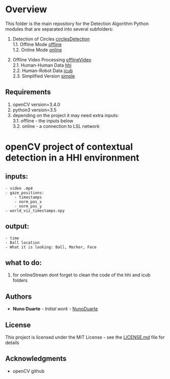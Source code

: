 # Overview

This folder is the main repository for the Detection Algorithm Python modules that are separated into several subfolders:
1. Detection of Circles [circlesDetection](https://github.com/NunoDuarte/openCVdevelop/tree/master/python/detectionAlgorithm/circlesDetection) 
<br /> 1.1. Offline Mode [offline](https://github.com/NunoDuarte/openCVdevelop/tree/master/python/detectionAlgorithm/circlesDetection/offline)
<br /> 1.2. Online Mode [online](https://github.com/NunoDuarte/openCVdevelop/tree/master/python/detectionAlgorithm/circlesDetection/online)

2. Offline Video Processing [offlineVideo](https://github.com/NunoDuarte/openCVdevelop/tree/master/python/detectionAlgorithm/offlineVideo)
<br /> 2.1. Human-Human Data [hhi](https://github.com/NunoDuarte/openCVdevelop/tree/master/python/detectionAlgorithm/offlineVideo/hhi)
<br /> 2.2. Human-Robot Data [icub](https://github.com/NunoDuarte/openCVdevelop/tree/master/python/detectionAlgorithm/offlineVideo/icub)
<br /> 2.3. Simplified Version [simple](https://github.com/NunoDuarte/openCVdevelop/tree/master/python/detectionAlgorithm/offlineVideo/simple)

## Requirements
1. openCV version=3.4.0
2. python3 version=3.5
3. depending on the project it may need extra inputs: 
<br /> 3.1. offline - the inputs below
<br /> 3.2. online - a connection to LSL network

# openCV project of contextual detection in a HHI environment

## inputs:
	- video .mp4 
	- gaze_positions:	
		- timestamps
		- norm_pos_x
		- norm_pos_y
	- world_viz_timestamps.npy

## output:
	- time
	- Ball location
	- What it is looking: Ball, Marker, Face

## what to do:
1. for onlineStream dont forget to clean the code of the hhi and icub folders

## Authors

* **Nuno Duarte** - *Initial work* - [NunoDuarte](https://github.com/NunoDuarte)


## License

This project is licensed under the MIT License - see the [LICENSE.md](LICENSE.md) file for details

## Acknowledgments

* openCV github

